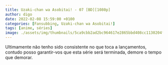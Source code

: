 ```yaml
---
title: Uzaki-chan wa Asobitai! - 07 [BD][1080p]
author: digo
date: 2022-02-08 15:59:00 +0100
categories: [Fansubbing, Uzaki-chan wa Asobitai!] 
tags: [anime, séries]
image: ./assets/img/thumbnails/5ca9cbb2ad2bc964617e2865bbd408cc1130204f.jpeg
---
```


Ultimamente não tenho sido consistente no que toca a lançamentos, contudo posso garantir-vos que esta série será terminada, demore o tempo que demorar.